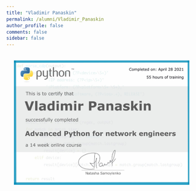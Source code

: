 ```yaml
---
title: "Vladimir Panaskin"
permalink: /alumni/Vladimir_Panaskin
author_profile: false
comments: false
sidebar: false
---
```


<div style="padding: 20px;">
  <img src="https://raw.githubusercontent.com/advpyneng/advpyneng.github.io/master/alumni/Vladimir_Panaskin.png" alt="Advanced Python for network engineers">
</div>

